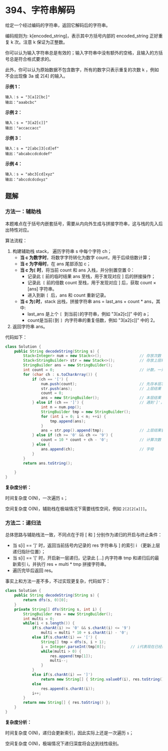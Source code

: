 # 394、字符串解码

给定一个经过编码的字符串，返回它解码后的字符串。

编码规则为: k[encoded_string]，表示其中方括号内部的 encoded_string 正好重复 k 次。注意 k 保证为正整数。

你可以认为输入字符串总是有效的；输入字符串中没有额外的空格，且输入的方括号总是符合格式要求的。

此外，你可以认为原始数据不包含数字，所有的数字只表示重复的次数 k ，例如不会出现像 3a 或 2[4] 的输入。

**示例 1：**

```
输入：s = "3[a]2[bc]"
输出："aaabcbc"
```

**示例 2：**

```
输入：s = "3[a2[c]]"
输出："accaccacc"
```

**示例 3：**

```
输入：s = "2[abc]3[cd]ef"
输出："abcabccdcdcdef"
```

**示例 4：**

```
输入：s = "abc3[cd]xyz"
输出："abccdcdcdxyz"
```



## 题解

### 方法一：辅助栈

本题难点在于括号内嵌套括号，需要从内向外生成与拼接字符串，这与栈的先入后出特性对应。

算法流程：

1. 构建辅助栈 stack， 遍历字符串 s 中每个字符 ch；
   - **当 c 为数字时**，将数字字符转化为数字 count，用于后续倍数计算；
   - **当 c 为字母时**，在 ans 尾部添加 c；
   - **当 c 为`[` 时**，将当前 count 和 ans 入栈，并分别置空置 0：
     - 记录此 `[` 前的临时结果 ans 至栈，用于发现对应 ] 后的拼接操作；
     - 记录此` [` 前的倍数 count 至栈，用于发现对应 ] 后，获取 count × [ans] 字符串。
     - 进入到新 `[ `后，ans 和 count 重新记录。
   - **当 c 为` ] `时**，stack 出栈，拼接字符串 ans = last_ans + count * ans，其中:
     -  last_ans 是上个 `[ `到当前` [ `的字符串，例如 "3[a2[c]]" 中的 a；
     - count是当前` [ `到 `] `内字符串的重复倍数，例如 "3[a2[c]]" 中的 2。
2. 返回字符串 ans。

代码如下：

```java
class Solution {
    public String decodeString(String s) {
        Stack<Integer> num = new Stack<>();					// 存放次数
        Stack<StringBuilder> str = new Stack<>();			// 存放上层结果
        StringBuilder ans = new StringBuilder();
        int count = 0;										// 计数，一开始为0
        for (char ch : s.toCharArray()) {
            if (ch == '[') {
                num.push(count);							// 先存本层次数
                str.push(ans);								// 上层结果
                count = 0;
                ans = new StringBuilder();					// 本层结果
            } else if (ch == ']') {							// 遇到']'，本层结果结算
                int n = num.pop();
                StringBuilder tmp = new StringBuilder();
                for (int i = 0; i < n; ++i) {
                    tmp.append(ans);
                }
                ans = str.pop().append(tmp);				// 上层结果套上本次结果
            } else if (ch >= '0' && ch <= '9') {
                count = 10 * count + ch - '0';				// 计算次数
            } else {
                ans.append(ch);								// 字母
            }
        }
        return ans.toString();
        
    }
}
```

**复杂度分析：**

时间复杂度 O(N)，一次遍历 `s`；

空间复杂度 O(N)，辅助栈在极端情况下需要线性空间，例如 `2[2[2[a]]]`。





### 方法二：递归法

总体思路与辅助栈法一致，不同点在于将 [ 和 ] 分别作为递归的开启与终止条件：

- 当 s[i] == ']' 时，返回当前括号内记录的 res 字符串与 ] 的索引 i （更新上层递归指针位置）；
- 当 s[i] == '[' 时，开启新一层递归，记录此 [...] 内字符串 tmp 和递归后的最新索引 i，并执行 res + multi * tmp 拼接字符串。
- 遍历完毕后返回 res。

事实上和方法一差不多，不过实现更复杂，代码如下：

```java
class Solution {
    public String decodeString(String s) {
        return dfs(s, 0)[0];
    }
    private String[] dfs(String s, int i) {
        StringBuilder res = new StringBuilder();
        int multi = 0;
        while(i < s.length()) {
            if(s.charAt(i) >= '0' && s.charAt(i) <= '9') 
                multi = multi * 10 + s.charAt(i) - '0'; 
            else if(s.charAt(i) == '[') {
                String[] tmp = dfs(s, i + 1);
                i = Integer.parseInt(tmp[0]);			// i代表现在已经遍历到的下标，通过i==s.length()结束递归
                while(multi > 0) {
                    res.append(tmp[1]);
                    multi--;
                }
            }
            else if(s.charAt(i) == ']') 
                return new String[] { String.valueOf(i), res.toString() };
            else 
                res.append(s.charAt(i));
            i++;
        }
        return new String[] { res.toString() };
    } 
}
```

**复杂度分析：**

时间复杂度 O(N)，递归会更新索引，因此实际上还是一次遍历 `s`；

空间复杂度 O(N)，极端情况下递归深度将会达到线性级别。